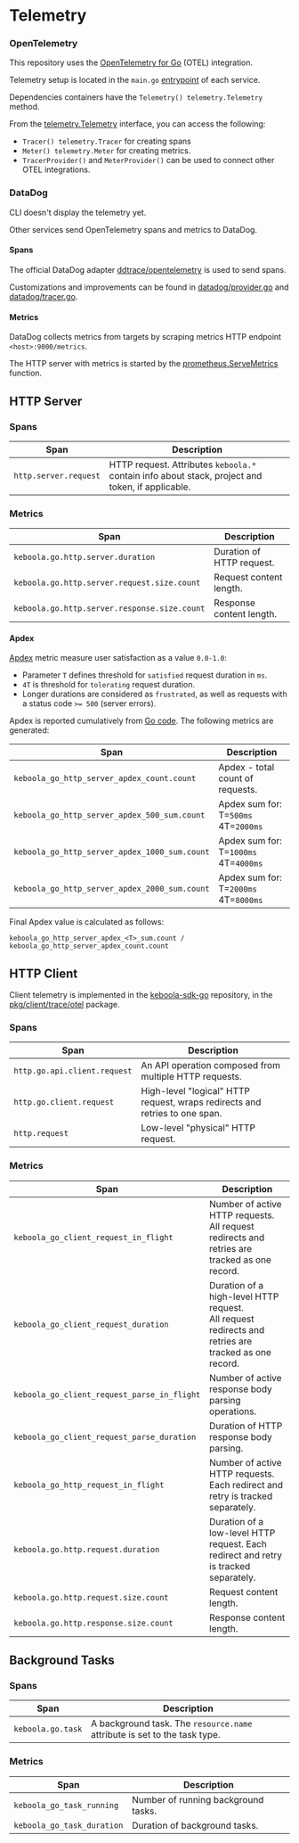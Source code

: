 # Telemetry

### OpenTelemetry

This repository uses the [OpenTelemetry for Go](https://github.com/open-telemetry/opentelemetry-go) (OTEL) integration.

Telemetry setup is located in the `main.go` [entrypoint](../cmd) of each service.

Dependencies containers have the `Telemetry() telemetry.Telemetry` method.

From the [telemetry.Telemetry](../internal/pkg/telemetry/telemetry.go) interface, you can access the following:

- `Tracer() telemetry.Tracer` for creating spans
- `Meter() telemetry.Meter` for creating metrics.
- `TracerProvider()` and `MeterProvider()` can be used to connect other OTEL integrations.

### DataDog

CLI doesn't display the telemetry yet.

Other services send OpenTelemetry spans and metrics to DataDog.

#### Spans

The official DataDog adapter [ddtrace/opentelemetry](https://pkg.go.dev/gopkg.in/DataDog/dd-trace-go.v1/ddtrace/opentelemetry) is used to
send spans.

Customizations and improvements can be found in [datadog/provider.go](../internal/pkg/telemetry/datadog/provider.go)
and [datadog/tracer.go](../internal/pkg/telemetry/datadog/tracer.go).

#### Metrics

DataDog collects metrics from targets by scraping metrics HTTP endpoint `<host>:9000/metrics`.

The HTTP server with metrics is started by
the [prometheus.ServeMetrics](../internal/pkg/telemetry/metric/prometheus/prometheus.go) function.

## HTTP Server

### Spans

| Span                  | Description                                                                                      |
|-----------------------|--------------------------------------------------------------------------------------------------|
| `http.server.request` | HTTP request. Attributes `keboola.*` contain info about stack, project and token, if applicable. |

### Metrics

| Span                                         | Description               |
|----------------------------------------------|---------------------------|
| `keboola.go.http.server.duration`            | Duration of HTTP request. |
| `keboola.go.http.server.request.size.count`  | Request content length.   |
| `keboola.go.http.server.response.size.count` | Response content length.  |

#### Apdex

[Apdex](https://en.wikipedia.org/wiki/Apdex) metric measure user satisfaction as a value `0.0-1.0`:

- Parameter `T` defines threshold for `satisfied` request duration in `ms`.
- `4T` is threshold for `tolerating` request duration.
- Longer durations are considered as `frustrated`, as well as requests with a status code `>= 500` (server errors).

Apdex is reported cumulatively from [Go code](../internal/pkg/service/common/httpserver/middleware/otel_apdex.go).
The following metrics are generated:

| Span                                          | Description                           |
|-----------------------------------------------|---------------------------------------|
| `keboola_go_http_server_apdex_count.count`    | Apdex - total count of requests.      |
| `keboola_go_http_server_apdex_500_sum.count`  | Apdex sum for: T=`500ms` 4T=`2000ms`  |
| `keboola_go_http_server_apdex_1000_sum.count` | Apdex sum for: T=`1000ms` 4T=`4000ms` |
| `keboola_go_http_server_apdex_2000_sum.count` | Apdex sum for: T=`2000ms` 4T=`8000ms` |

Final Apdex value is calculated as follows:

```
keboola_go_http_server_apdex_<T>_sum.count / keboola_go_http_server_apdex_count.count
```

## HTTP Client

Client telemetry is implemented in the [keboola-sdk-go](https://github.com/keboola/keboola-sdk-go) repository, in
the [pkg/client/trace/otel](https://github.com/keboola/keboola-sdk-go/tree/main/pkg/client/trace/otel) package.

### Spans

| Span                         | Description                                                                 |
|------------------------------|-----------------------------------------------------------------------------|
| `http.go.api.client.request` | An API operation composed from multiple HTTP requests.                      |
| `http.go.client.request`     | High-level "logical" HTTP request, wraps redirects and retries to one span. |
| `http.request`               | Low-level "physical" HTTP request.                                          |

### Metrics

| Span                                        | Description                                                                                            |
|---------------------------------------------|--------------------------------------------------------------------------------------------------------|
| `keboola_go_client_request_in_flight`       | Number of active HTTP requests.<br>All request redirects and retries are tracked as one record.        |
| `keboola_go_client_request_duration`        | Duration of a high-level HTTP request.<br>All request redirects and retries are tracked as one record. |
| `keboola_go_client_request_parse_in_flight` | Number of active response body parsing operations.                                                     |
| `keboola_go_client_request_parse_duration`  | Duration of HTTP response body parsing.                                                                |
| `keboola_go_http_request_in_flight`         | Number of active HTTP requests. Each redirect and retry is tracked separately.                         |
| `keboola.go.http.request.duration`          | Duration of a low-level HTTP request. Each redirect and retry is tracked separately.                   |
| `keboola.go.http.request.size.count`        | Request content length.                                                                                |
| `keboola.go.http.response.size.count`       | Response content length.                                                                               |

## Background Tasks

### Spans

| Span                     | Description                                                               |
|--------------------------|---------------------------------------------------------------------------|
| `keboola.go.task`        | A background task. The `resource.name` attribute is set to the task type. |


### Metrics

| Span                       | Description                         |
|----------------------------|-------------------------------------|
| `keboola_go_task_running`  | Number of running background tasks. |
| `keboola_go_task_duration` | Duration of background tasks.       |
